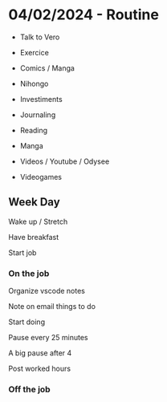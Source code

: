 
# 04/02/2024 - Routine

- Talk to Vero

- Exercice

- Comics / Manga

- Nihongo

- Investiments

- Journaling

- Reading

- Manga

- Videos / Youtube / Odysee

- Videogames

## Week Day

Wake up / Stretch

Have breakfast

Start job

### On the job

Organize vscode notes

Note on email things to do

Start doing

Pause every 25 minutes

A big pause after 4

Post worked hours

### Off the job
